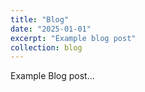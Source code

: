```yaml
---
title: "Blog"
date: "2025-01-01"
excerpt: "Example blog post"
collection: blog
---
```


Example Blog post...